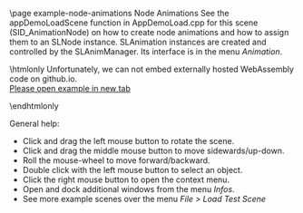 \page example-node-animations Node Animations
See the appDemoLoadScene function in AppDemoLoad.cpp for this scene (SID_AnimationNode) 
on how to create node animations and how to assign them to an SLNode instance.
SLAnimation instances are created and controlled by the SLAnimManager. 
Its interface is in the menu *Animation*.

\htmlonly
Unfortunately, we can not embed externally hosted WebAssembly code on github.io.<br>
<a href="https://pallas.ti.bfh.ch/slproject?scene=48" target="_blank">Please open example in new tab</a>
<!--<iframe src="https://pallas.ti.bfh.ch/slproject?scene=48" width="100%" height="640" tabindex="0" style="border: 1px solid gray"></iframe>-->
\endhtmlonly

General help:
<ul>
  <li>Click and drag the left mouse button to rotate the scene.</li>
  <li>Click and drag the middle mouse button to move sidewards/up-down.</li>
  <li>Roll the mouse-wheel to move forward/backward.</li>
  <li>Double click with the left mouse button to select an object.</li>
  <li>Click the right mouse button to open the context menu.</li>
  <li>Open and dock additional windows from the menu <em>Infos</em>.</li>
  <li>See more example scenes over the menu <em>File > Load Test Scene</em></li>
</ul>